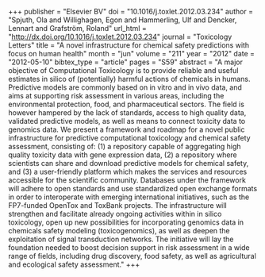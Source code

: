 +++
publisher = "Elsevier BV"
doi = "10.1016/j.toxlet.2012.03.234"
author = "Spjuth, Ola and Willighagen, Egon and Hammerling, Ulf and Dencker, Lennart and Grafström, Roland"
url_html = "http://dx.doi.org/10.1016/j.toxlet.2012.03.234"
journal = "Toxicology Letters"
title = "A novel infrastructure for chemical safety predictions with focus on human health"
month = "jun"
volume = "211"
year = "2012"
date = "2012-05-10"
bibtex_type = "article"
pages = "S59"
abstract = "A major objective of Computational Toxicology is to provide reliable and useful estimates in silico of (potentially) harmful actions of chemicals in humans. Predictive models are commonly based on in vitro and in vivo data, and aims at supporting risk assessment in various areas, including the environmental protection, food, and pharmaceutical sectors. The field is however hampered by the lack of standards, access to high quality data, validated predictive models, as well as means to connect toxicity data to genomics data. We present a framework and roadmap for a novel public infrastructure for predictive computational toxicology and chemical safety assessment, consisting of: (1) a repository capable of aggregating high quality toxicity data with gene expression data, (2) a repository where scientists can share and download predictive models for chemical safety, and (3) a user-friendly platform which makes the services and resources accessible for the scientific community. Databases under the framework will adhere to open standards and use standardized open exchange formats in order to interoperate with emerging international initiatives, such as the FP7-funded OpenTox and ToxBank projects. The infrastructure will strengthen and facilitate already ongoing activities within in silico toxicology, open up new possibilities for incorporating genomics data in chemicals safety modeling (toxicogenomics), as well as deepen the exploitation of signal transduction networks. The initiative will lay the foundation needed to boost decision support in risk assessment in a wide range of fields, including drug discovery, food safety, as well as agricultural and ecological safety assessment."
+++

